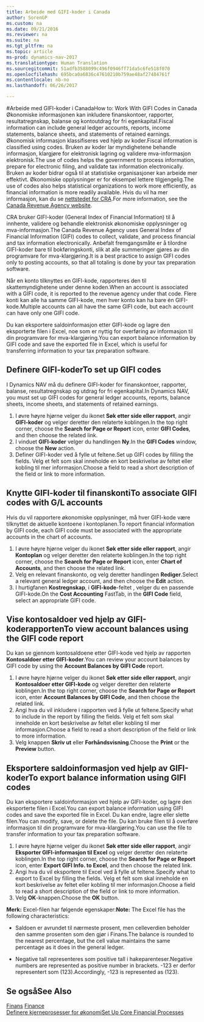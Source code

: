 ```yaml
---
title: Arbeide med GIFI-koder i Canada
author: SorenGP
ms.custom: na
ms.date: 09/21/2016
ms.reviewer: na
ms.suite: na
ms.tgt_pltfrm: na
ms.topic: article
ms-prod: dynamics-nav-2017
ms.translationtype: Human Translation
ms.sourcegitcommit: 51adfb3588099c496f0946ff71da5c6fe518f070
ms.openlocfilehash: 695bca0a6836c47610210b759ae48af27484761f
ms.contentlocale: nb-no
ms.lasthandoff: 06/26/2017

---
```


#<a name="how-to-work-with-gifi-codes-in-canada"></a><span data-ttu-id="748e8-102">Arbeide med GIFI-koder i Canada</span><span class="sxs-lookup"><span data-stu-id="748e8-102">How to: Work With GIFI Codes in Canada</span></span>
<span data-ttu-id="748e8-103">Økonomiske informasjonen kan inkludere finanskontoer, rapporter, resultatregnskap, balanse og kontoutdrag for fri egenkapital.</span><span class="sxs-lookup"><span data-stu-id="748e8-103">Fiscal information can include general ledger accounts, reports, income statements, balance sheets, and statements of retained earnings.</span></span> <span data-ttu-id="748e8-104">Økonomisk informasjon klassifiseres ved hjelp av koder.</span><span class="sxs-lookup"><span data-stu-id="748e8-104">Fiscal information is classified using codes.</span></span> <span data-ttu-id="748e8-105">Bruken av koder lar myndighetene behandle informasjon, klargjøre for elektronisk lagring og validere mva-informasjon elektronisk.</span><span class="sxs-lookup"><span data-stu-id="748e8-105">The use of codes helps the government to process information, prepare for electronic filing, and validate tax information electronically.</span></span> <span data-ttu-id="748e8-106">Bruken av koder bidrar også til at statistiske organisasjoner kan arbeide mer effektivt. Økonomiske opplysninger er for eksempel lettere tilgjengelig.</span><span class="sxs-lookup"><span data-stu-id="748e8-106">The use of codes also helps statistical organizations to work more efficiently, as financial information is more readily available.</span></span> <span data-ttu-id="748e8-107">Hvis du vil ha mer informasjon, kan du se [nettstedet for CRA](http://www.cra-arc.gc.ca/).</span><span class="sxs-lookup"><span data-stu-id="748e8-107">For more information, see the [Canada Revenue Agency website](http://www.cra-arc.gc.ca/).</span></span>

<span data-ttu-id="748e8-108">CRA bruker GIFI-koder (General Index of Financial Information) til å innhente, validere og behandle elektronisk økonomiske opplysninger og mva-informasjon.</span><span class="sxs-lookup"><span data-stu-id="748e8-108">The Canada Revenue Agency uses General Index of Financial Information (GIFI) codes to collect, validate, and process financial and tax information electronically.</span></span> <span data-ttu-id="748e8-109">Anbefalt fremgangsmåte er å tilordne GIFI-koder bare til bokføringskonti, slik at alle summeringer gjøres av din programvare for mva-klargjøring.</span><span class="sxs-lookup"><span data-stu-id="748e8-109">It is a best practice to assign GIFI codes only to posting accounts, so that all totaling is done by your tax preparation software.</span></span>

<span data-ttu-id="748e8-110">Når en konto tilknyttes en GIFI-kode, rapporteres den til skattemyndighetene under denne koden.</span><span class="sxs-lookup"><span data-stu-id="748e8-110">When an account is associated with a GIFI code, it is reported to the revenue agency under that code.</span></span> <span data-ttu-id="748e8-111">Flere konti kan alle ha samme GIFI-kode, men hver konto kan ha bare én GIFI-kode.</span><span class="sxs-lookup"><span data-stu-id="748e8-111">Multiple accounts can all have the same GIFI code, but each account can have only one GIFI code.</span></span>

<span data-ttu-id="748e8-112">Du kan eksportere saldoinformasjon etter GIFI-kode og lagre den eksporterte filen i Excel, noe som er nyttig for overføring av informasjon til din programvare for mva-klargjøring.</span><span class="sxs-lookup"><span data-stu-id="748e8-112">You can export balance information by GIFI code and save the exported file in Excel, which is useful for transferring information to your tax preparation software.</span></span>

## <a name="to-set-up-gifi-codes"></a><span data-ttu-id="748e8-113">Definere GIFI-koder</span><span class="sxs-lookup"><span data-stu-id="748e8-113">To set up GIFI codes</span></span>
<span data-ttu-id="748e8-114">I Dynamics NAV må du definere GIFI-koder for finanskontoer, rapporter, balanse, resultatregnskap og utdrag for fri egenkapital.</span><span class="sxs-lookup"><span data-stu-id="748e8-114">In Dynamics NAV, you must set up GIFI codes for general ledger accounts, reports, balance sheets, income sheets, and statements of retained earnings.</span></span>

1. <span data-ttu-id="748e8-115">I øvre høyre hjørne velger du ikonet **Søk etter side eller rapport**, angir **GIFI-koder** og velger deretter den relaterte koblingen.</span><span class="sxs-lookup"><span data-stu-id="748e8-115">In the top right corner, choose the **Search for Page or Report** icon, enter **GIFI Codes**, and then choose the related link.</span></span>
2. <span data-ttu-id="748e8-116">I vinduet **GIFI-koder** velger du handlingen **Ny**.</span><span class="sxs-lookup"><span data-stu-id="748e8-116">In the **GIFI Codes** window, choose the **New** action.</span></span>
3. <span data-ttu-id="748e8-117">Definer GIFI-koder ved å fylle ut feltene.</span><span class="sxs-lookup"><span data-stu-id="748e8-117">Set up GIFI codes by filling the fields.</span></span> <span data-ttu-id="748e8-118">Velg et felt som skal inneholde en kort beskrivelse av feltet eller kobling til mer informasjon.</span><span class="sxs-lookup"><span data-stu-id="748e8-118">Choose a field to read a short description of the field or link to more information.</span></span>

## <a name="to-associate-gifi-codes-with-gl-accounts"></a><span data-ttu-id="748e8-119">Knytte GIFI-koder til finanskonti</span><span class="sxs-lookup"><span data-stu-id="748e8-119">To associate GIFI codes with G/L accounts</span></span>
<span data-ttu-id="748e8-120">Hvis du vil rapportere økonomiske opplysninger, må hver GIFI-kode være tilknyttet de aktuelle kontoene i kontoplanen.</span><span class="sxs-lookup"><span data-stu-id="748e8-120">To report financial information by GIFI code, each GIFI code must be associated with the appropriate accounts in the chart of accounts.</span></span>

1. <span data-ttu-id="748e8-121">I øvre høyre hjørne velger du ikonet **Søk etter side eller rapport**, angir **Kontoplan** og velger deretter den relaterte koblingen.</span><span class="sxs-lookup"><span data-stu-id="748e8-121">In the top right corner, choose the **Search for Page or Report** icon, enter **Chart of Accounts**, and then choose the related link.</span></span>
2. <span data-ttu-id="748e8-122">Velg en relevant finanskonto, og velg deretter handlingen **Rediger**.</span><span class="sxs-lookup"><span data-stu-id="748e8-122">Select a relevant general ledger account, and then choose the **Edit** action.</span></span>
3. <span data-ttu-id="748e8-123">I hurtigfanen **Kostregnskap**, i **GIFI-kode**-feltet , velger du en passende GIFI-kode.</span><span class="sxs-lookup"><span data-stu-id="748e8-123">On the **Cost Accounting** FastTab, in the **GIFI Code** field, select an appropriate GIFI code.</span></span>

## <a name="to-view-account-balances-using-the-gifi-code-report"></a><span data-ttu-id="748e8-124">Vise kontosaldoer ved hjelp av GIFI-koderapporten</span><span class="sxs-lookup"><span data-stu-id="748e8-124">To view account balances using the GIFI code report</span></span>
<span data-ttu-id="748e8-125">Du kan se gjennom kontosaldoene etter GIFI-kode ved hjelp av rapporten **Kontosaldoer etter GIFI-koder**.</span><span class="sxs-lookup"><span data-stu-id="748e8-125">You can review your account balances by GIFI code by using the **Account Balances by GIFI Code** report.</span></span>

1. <span data-ttu-id="748e8-126">I øvre høyre hjørne velger du ikonet **Søk etter side eller rapport**, angir **Kontosaldoer etter GIFI-kode** og velger deretter den relaterte koblingen.</span><span class="sxs-lookup"><span data-stu-id="748e8-126">In the top right corner, choose the **Search for Page or Report** icon, enter **Account Balances by GIFI Code**, and then choose the related link.</span></span>
2. <span data-ttu-id="748e8-127">Angi hva du vil inkludere i rapporten ved å fylle ut feltene.</span><span class="sxs-lookup"><span data-stu-id="748e8-127">Specify what to include in the report by filling the fields.</span></span> <span data-ttu-id="748e8-128">Velg et felt som skal inneholde en kort beskrivelse av feltet eller kobling til mer informasjon.</span><span class="sxs-lookup"><span data-stu-id="748e8-128">Choose a field to read a short description of the field or link to more information.</span></span>
3. <span data-ttu-id="748e8-129">Velg knappen **Skriv ut** eller **Forhåndsvisning**.</span><span class="sxs-lookup"><span data-stu-id="748e8-129">Choose the **Print** or the **Preview** button.</span></span>

## <a name="to-export-balance-information-using-gifi-codes"></a><span data-ttu-id="748e8-130">Eksportere saldoinformasjon ved hjelp av GIFI-koder</span><span class="sxs-lookup"><span data-stu-id="748e8-130">To export balance information using GIFI codes</span></span>
<span data-ttu-id="748e8-131">Du kan eksportere saldoinformasjon ved hjelp av GIFI-koder, og lagre den eksporterte filen i Excel.</span><span class="sxs-lookup"><span data-stu-id="748e8-131">You can export balance information using GIFI codes and save the exported file in Excel.</span></span> <span data-ttu-id="748e8-132">Du kan endre, lagre eller slette filen.</span><span class="sxs-lookup"><span data-stu-id="748e8-132">You can modify, save, or delete the file.</span></span> <span data-ttu-id="748e8-133">Du kan bruke filen til å overføre informasjon til din programvare for mva-klargjøring.</span><span class="sxs-lookup"><span data-stu-id="748e8-133">You can use the file to transfer information to your tax preparation software.</span></span>

1. <span data-ttu-id="748e8-134">I øvre høyre hjørne velger du ikonet **Søk etter side eller rapport**, angir **Eksporter GIFI-informasjon til Excel** og velger deretter den relaterte koblingen.</span><span class="sxs-lookup"><span data-stu-id="748e8-134">In the top right corner, choose the **Search for Page or Report** icon, enter **Export GIFI Info. to Excel**, and then choose the related link.</span></span>
2. <span data-ttu-id="748e8-135">Angi hva du vil eksportere til Excel ved å fylle ut feltene.</span><span class="sxs-lookup"><span data-stu-id="748e8-135">Specify what to export to Excel by filling the fields.</span></span> <span data-ttu-id="748e8-136">Velg et felt som skal inneholde en kort beskrivelse av feltet eller kobling til mer informasjon.</span><span class="sxs-lookup"><span data-stu-id="748e8-136">Choose a field to read a short description of the field or link to more information.</span></span>
3. <span data-ttu-id="748e8-137">Velg **OK**-knappen.</span><span class="sxs-lookup"><span data-stu-id="748e8-137">Choose the **OK** button.</span></span>

<span data-ttu-id="748e8-138">**Merk:** Excel-filen har følgende egenskaper:</span><span class="sxs-lookup"><span data-stu-id="748e8-138">**Note:** The Excel file has the following characteristics:</span></span>

* <span data-ttu-id="748e8-139">Saldoen er avrundet til nærmeste prosent, men celleverdien beholder den samme prosenten som den gjør i Finans.</span><span class="sxs-lookup"><span data-stu-id="748e8-139">The balance is rounded to the nearest percentage, but the cell value maintains the same percentage as it does in the general ledger.</span></span>

* <span data-ttu-id="748e8-140">Negative tall representeres som positive tall i hakeparenteser.</span><span class="sxs-lookup"><span data-stu-id="748e8-140">Negative numbers are represented as positive number in brackets.</span></span> <span data-ttu-id="748e8-141">-123 er derfor representert som (123).</span><span class="sxs-lookup"><span data-stu-id="748e8-141">Accordingly, -123 is represented as (123).</span></span>

## <a name="see-also"></a><span data-ttu-id="748e8-142">Se også</span><span class="sxs-lookup"><span data-stu-id="748e8-142">See Also</span></span>
<span data-ttu-id="748e8-143">[Finans](finance-setup.md) </span><span class="sxs-lookup"><span data-stu-id="748e8-143">[Finance](finance-setup.md) </span></span>  
[<span data-ttu-id="748e8-144">Definere kjerneprosesser for økonomi</span><span class="sxs-lookup"><span data-stu-id="748e8-144">Set Up Core Financial Processes</span></span>](finance-setup-setup-finance-setup.md)


